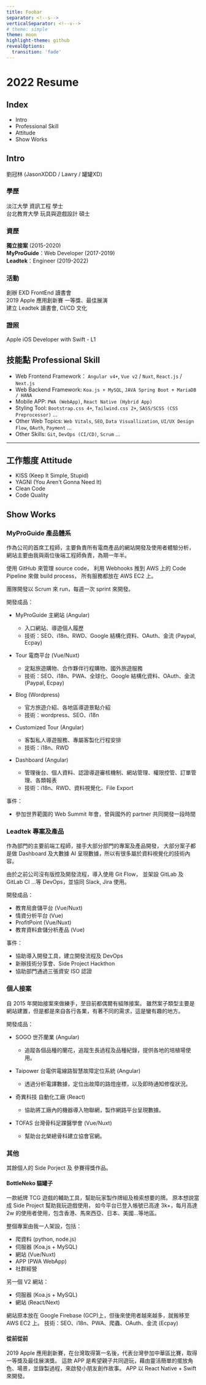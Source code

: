 ```yaml
---
title: Foobar
separator: <!--s-->
verticalSeparator: <!--v-->
# theme: simple
theme: moon
highlight-theme: github
revealOptions:
  transition: 'fade'
---
```



# 2022 Resume

<!--v-->

## Index

- Intro
- Professional Skill
- Attitude
- Show Works

<!--s-->

## Intro

劉冠林 (JasonXDDD / Lawry / 罐罐XD)

### 學歷
淡江大學 資訊工程 學士 <br/>
台北教育大學 玩具與遊戲設計 碩士<br/>

### 資歷
**獨立接案** (2015-2020)<br />
**MyProGuide**：Web Developer (2017-2019)<br/>
**Leadtek**：Engineer (2019-2022)<br/>

### 活動
創辦 EXD FrontEnd 讀書會<br />
2019 Apple 應用創新賽 一等獎、最佳展演<br />
建立 Leadtek 讀書會, CI/CD 文化<br />

### 證照
Apple iOS Developer with Swift - L1

<!--v-->

## 技能點 Professional Skill
- Web Frontend Framework： `Angular v4+`, `Vue v2` / `Nuxt`, `React.js` / `Next.js`
- Web Backend Framework: `Koa.js + MySQL`, `JAVA Spring Boot + MariaDB / HANA`
- Mobile APP: `PWA (WebApp)`, `React Native (Hybrid App)`
- Styling Tool: `Bootstrap.css 4+`, `Tailwind.css 2+`, `SASS/SCSS (CSS Preprocessor)` ...
- Other Web Topics: `Web Vitals`, `SEO`, `Data Visuallization`, `UI/UX Design Flow`, `OAuth`, `Payment` ...
- Other Skills: `Git`, `DevOps (CI/CD)`, `Scrum` ...

---
## 工作態度 Attitude
- KISS (Keep It Simple, Stupid)
- YAGNI (You Aren't Gonna Need It)
- Clean Code
- Code Quality

<!--s-->

## Show Works

### MyProGuide 產品體系
作為公司的首席工程師，主要負責所有電商產品的網站開發及使用者體驗分析，
網站主要由我與兩位後端工程師負責，為期一年半。

使用 GitHub 來管理 source code，
利用 Webhooks 推到 AWS 上的 Code Pipeline 來做 build process，
所有服務都放在 AWS EC2 上。

團隊開發以 Scrum 來 run，每週一次 sprint 來開發。

開發成品：
- MyProGuide 主網站 (Angular)
  - 入口網站、導遊個人履歷
  - 技術：SEO、i18n、RWD、Google 結構化資料、OAuth、金流 (Paypal, Ecpay)

- Tour 電商平台 (Vue/Nuxt)
  - 定點旅遊購物、合作夥伴行程購物、國外旅遊服務
  - 技術：SEO、i18n、PWA、全球化、Google 結構化資料、OAuth、金流 (Paypal, Ecpay)

- Blog (Wordpress)
  - 官方旅遊介紹、各地區導遊景點介紹
  - 技術：wordpress、SEO、i18n

- Customized Tour (Angular)
  - 客製私人導遊服務、專屬客製化行程安排
  - 技術：i18n、RWD

- Dashboard (Angular)
  - 管理後台、個人資料、認證導遊審核機制、網站管理、權限控管、訂單管理、各類報表
  - 技術：i18n、RWD、資料視覺化、File Export

事件：
- 參加世界範圍的 Web Summit 年會，曾與國外的 partner 共同開發一段時間


### Leadtek 專案及產品
作為部門的主要前端工程師，接手大部分部門的專案及產品開發，
大部分案子都是做 Dashboard 及大數據 AI 呈現數據，所以有很多屬於資料視覺化的技術內容。

由於之前公司沒有版控及開發流程，導入使用 Git Flow，
並架設 GitLab 及 GitLab CI ...等 DevOps，並協同 Slack, Jira 使用。


開發成品：
- 教育局倉儲平台 (Vue/Nuxt)
- 情資分析平台 (Vue)
- ProfitPoint (Vue/Nuxt)
- 教育資料倉儲分析產品 (Vue)

事件：
- 協助導入開發工具，建立開發流程及 DevOps
- 新辦技術分享會、Side Project Hackthon
- 協助部門通過三張資安 ISO 認證


### 個人接案
自 2015 年開始接案來做練手，至目前都偶爾有組隊接案。
雖然案子類型主要是網站建置，但是都是來自各行各業，有著不同的需求，這是蠻有趣的地方。

開發成品：
- SOGO 世芥蘭業 (Angular)
  - 追蹤各個品種的蘭花，追蹤生長過程及品種紀錄，提供各地的培植場使用。

- Taipower 台電供電線路智慧故障定位系統 (Angular)
  - 透過分析電譯數據，定位出故障的路燈座標，以及即時通知修復狀況。

- 奇異科技 自動化工廠 (React)
  - 協助將工廠內的機器導入物聯網，製作網路平台呈現數據。

- TOFAS 台灣骨科足踝醫學會 (Vue/Nuxt)
  - 幫助台北榮總骨科建立協會官網。


### 其他
其餘個人的 Side Porject 及 參賽得獎作品。

#### BottleNeko 貓罐子
一款紙牌 TCG 遊戲的輔助工具，幫助玩家製作牌組及檢索想要的牌。
原本想說當成 Side Project 幫助我玩遊戲使用，
如今平台已登入帳號已高達 3k+，每月高達 2w 的使用者使用，包含香港、馬來西亞、日本、美國...等地區。

整個專案由我一人架設，包括：
- 爬資料 (python, node.js)
- 伺服器 (Koa.js + MySQL)
- 網站 (Vue/Nuxt)
- APP (PWA WebApp)
- 社群經營

另一個 V2 網站：
- 伺服器 (Koa.js + MySQL)
- 網站 (React/Next)

網站原本放在 Google Firebase (GCP)上，但後來使用者越來越多，就搬移至 AWS EC2 上。
技術：SEO、i18n、PWA、爬蟲、OAuth、金流 (Ecpay)


#### 從前從前
2019 Apple 應用創新賽，在台灣取得第一名後，代表台灣參加中華區比賽，取得一等獎及最佳展演獎。
這款 APP 是希望親子共同遊玩，藉由靈活簡單的擺放角色、場景，並錄製過程，來啟發小朋友創作故事。
APP 以 React Native + Swift 來開發。